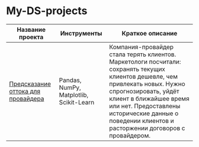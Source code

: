 # My-DS-projects
| Название проекта  | Инструменты  | Краткое описание |
|------------------|---------------|------------------|
| [Предсказание оттока для провайдера](https://github.com/BogdanShumsky/My-DS-projects/tree/main/Churn_prediction "Churn_prediction") | Pandas, NumPy, Matplotlib, Scikit-Learn | Компания-провайдер стала терять клиентов. Маркетологи посчитали: сохранять текущих клиентов дешевле, чем привлекать новых. Нужно спрогнозировать, уйдёт клиент в ближайшее время или нет. Предоставлены исторические данные о поведении клиентов и расторжении договоров с провайдером.|
